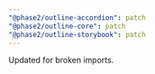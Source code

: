 ```yaml
---
"@phase2/outline-accordion": patch
"@phase2/outline-core": patch
"@phase2/outline-storybook": patch
---
```


Updated for broken imports.
